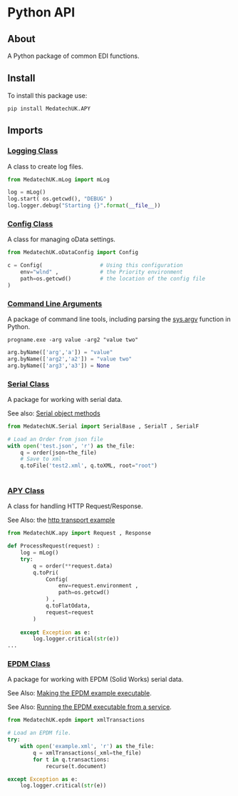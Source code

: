 # Python API

## About

A Python package of common EDI functions.

## Install

To install this package use:
```
pip install MedatechUK.APY
```

## Imports

### [Logging Class](log.md "Logging Class")

A class to create log files.

```python
from MedatechUK.mLog import mLog

log = mLog()
log.start( os.getcwd(), "DEBUG" )
log.logger.debug("Starting {}".format(__file__)) 

```

### [Config Class](oDataConfig.md "Config Class")

A class for managing oData settings.

```python
from MedatechUK.oDataConfig import Config

c = Config(	                 # Using this configuration
    env="wlnd" ,    	     # the Priority environment
    path=os.getcwd()    	 # the location of the config file
)

```

### [Command Line Arguments](cl.md "Command Line Arguments")

A package of command line tools, including parsing the [sys.argv](https://docs.python.org/3/library/sys.html "sys.argv") function in Python.

```
progname.exe -arg value -arg2 "value two"
```

```python
arg.byName(['arg','a']) = "value"
arg.byName(['arg2','a2']) = "value two"
arg.byName(['arg3','a3']) = None

```

### [Serial Class](serial.md "Serial Class")

A package for working with serial data.

See also: [Serial object methods](serialmethod.md "Serial object methods")

```python
from MedatechUK.Serial import SerialBase , SerialT , SerialF

# Load an Order from json file
with open('test.json', 'r') as the_file:        
    q = order(json=the_file)
    # Save to xml
    q.toFile('test2.xml', q.toXML, root="root")
	
```

### [APY Class](apy.md "APY Class")

A class for handling HTTP Request/Response.

See Also: the [http transport example](../transport/web "http Transport")

```python
from MedatechUK.apy import Request , Response

def ProcessRequest(request) :
    log = mLog()
    try:
        q = order(**request.data)            
        q.toPri(
            Config(
                env=request.environment , 
                path=os.getcwd()
            ) , 
            q.toFlatOdata, 
            request=request 
        )        
    
    except Exception as e:
        log.logger.critical(str(e))
...

```


### [EPDM Class](epdm.md "EPDM Class")

A package for working with EPDM (Solid Works) serial data.

See Also: [Making the EPDM example executable](../transport/cl "Command Line Transport").

See Also: [Running the EPDM executable from a service](../transport/service "Service Transport").

```python
from MedatechUK.epdm import xmlTransactions

# Load an EPDM file.
try:
    with open('example.xml', 'r') as the_file:        
        q = xmlTransactions(_xml=the_file)
        for t in q.transactions:
            recurse(t.document)

except Exception as e:
    log.logger.critical(str(e))
	
```